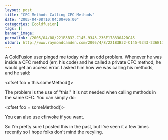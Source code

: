 ```yaml
---
layout: post
title: "CFC Methods Calling CFC Methods"
date: "2005-04-08T10:04:00+06:00"
categories: [coldfusion]
tags: []
banner_image: 
permalink: /2005/04/08/221B3B32-C145-9343-236E178330A2DCA5
oldurl: http://www.raymondcamden.com/2005/4/8/221B3B32-C145-9343-236E178330A2DCA5
---
```


A ColdFusion user pinged me today with an odd problem. Whenever he was inside a CFC method (err, his code) and he called a private CFC method, he would get an access error. I asked him how we was calling his methods, and he said:

&lt;cfset foo = this.someMethod()&gt;


The problem is the use of "this." It is not needed when calling methods in the same CFC. You can simply do:

&lt;cfset foo = someMethod()&gt;

You can also use cfinvoke if you want. 

So I'm pretty sure I posted this in the past, but I've seen it a few times recently so I hope folks don't mind the recyling.